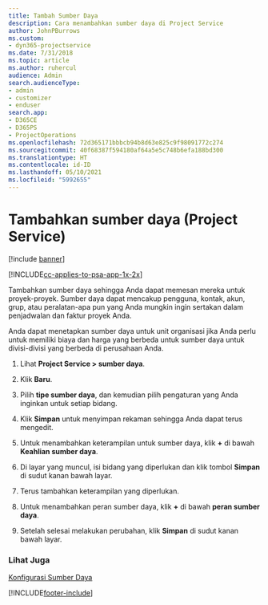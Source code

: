 ```yaml
---
title: Tambah Sumber Daya
description: Cara menambahkan sumber daya di Project Service
author: JohnPBurrows
ms.custom:
- dyn365-projectservice
ms.date: 7/31/2018
ms.topic: article
ms.author: ruhercul
audience: Admin
search.audienceType:
- admin
- customizer
- enduser
search.app:
- D365CE
- D365PS
- ProjectOperations
ms.openlocfilehash: 72d365171bbbcb94b8d63e825c9f98091772c274
ms.sourcegitcommit: 40f68387f594180af64a5e5c748b6efa188bd300
ms.translationtype: HT
ms.contentlocale: id-ID
ms.lasthandoff: 05/10/2021
ms.locfileid: "5992655"
---
```

# <a name="add-resources-project-service"></a>Tambahkan sumber daya (Project Service)

[!include [banner](../includes/psa-now-project-operations.md)]

[!INCLUDE[cc-applies-to-psa-app-1x-2x](../includes/cc-applies-to-psa-app-1x-2x.md)]

Tambahkan sumber daya sehingga Anda dapat memesan mereka untuk proyek-proyek. Sumber daya dapat mencakup pengguna, kontak, akun, grup, atau peralatan-apa pun yang Anda mungkin ingin sertakan dalam penjadwalan dan faktur proyek Anda.  
  
Anda dapat menetapkan sumber daya untuk unit organisasi jika Anda perlu untuk memiliki biaya dan harga yang berbeda untuk sumber daya untuk divisi-divisi yang berbeda di perusahaan Anda.  
  
1.  Lihat **Project Service > sumber daya**.  
  
2.  Klik **Baru**.  
  
3.  Pilih **tipe sumber daya**, dan kemudian pilih pengaturan yang Anda inginkan untuk setiap bidang.  
  
4.  Klik **Simpan** untuk menyimpan rekaman sehingga Anda dapat terus mengedit.  
  
5.  Untuk menambahkan keterampilan untuk sumber daya, klik **+** di bawah **Keahlian sumber daya**.  
  
6.  Di layar yang muncul, isi bidang yang diperlukan dan klik tombol **Simpan** di sudut kanan bawah layar.  
  
7.  Terus tambahkan keterampilan yang diperlukan.  
  
8.  Untuk menambahkan peran sumber daya, klik **+** di bawah **peran sumber daya**.  
  
9. Setelah selesai melakukan perubahan, klik **Simpan** di sudut kanan bawah layar.  
  
### <a name="see-also"></a>Lihat Juga  
 [Konfigurasi Sumber Daya](../psa/set-up-resources.md)


[!INCLUDE[footer-include](../includes/footer-banner.md)]